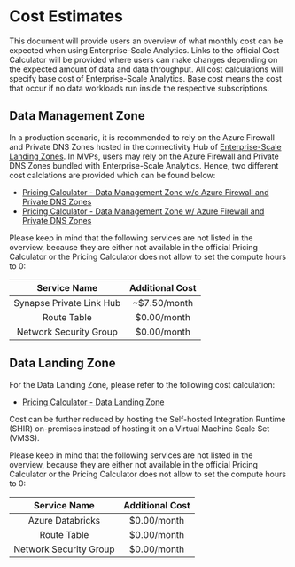 # Cost Estimates

This document will provide users an overview of what monthly cost can be expected when using Enterprise-Scale Analytics. Links to the official Cost Calculator will be provided where users can make changes depending on the expected amount of data and data throughput. All cost calculations will specify base cost of Enterprise-Scale Analytics. Base cost means the cost that occur if no data workloads run inside the respective subscriptions.

## Data Management Zone

In a production scenario, it is recommended to rely on the Azure Firewall and Private DNS Zones hosted in the connectivity Hub of [Enterprise-Scale Landing Zones](https://github.com/Azure/Enterprise-Scale). In MVPs, users may rely on the Azure Firewall and Private DNS Zones bundled with Enterprise-Scale Analytics. Hence, two different cost calclations are provided which can be found below:

- [Pricing Calculator - Data Management Zone w/o Azure Firewall and Private DNS Zones](https://azure.com/e/070df56959aa4ee89d42e60a1dc3c77b)
- [Pricing Calculator - Data Management Zone w/ Azure Firewall and Private DNS Zones](https://azure.com/e/3ebdcf80bc9b4d7bb385e555c027c9de)

Please keep in mind that the following services are not listed in the overview, because they are either not available in the official Pricing Calculator or the Pricing Calculator does not allow to set the compute hours to 0:

| Service Name             | Additional Cost |
|:------------------------:|:---------------:|
| Synapse Private Link Hub |   ~$7.50/month  |
| Route Table              |    $0.00/month  |
| Network Security Group   |    $0.00/month  |

## Data Landing Zone

For the Data Landing Zone, please refer to the following cost calculation:

- [Pricing Calculator - Data Landing Zone](https://azure.com/e/55cb6feafcc24cec8cfeb10486d54ab5)

Cost can be further reduced by hosting the Self-hosted Integration Runtime (SHIR) on-premises instead of hosting it on a Virtual Machine Scale Set (VMSS).

Please keep in mind that the following services are not listed in the overview, because they are either not available in the official Pricing Calculator or the Pricing Calculator does not allow to set the compute hours to 0:

| Service Name             | Additional Cost |
|:------------------------:|:---------------:|
| Azure Databricks         | $0.00/month     |
| Route Table              | $0.00/month     |
| Network Security Group   | $0.00/month     |
